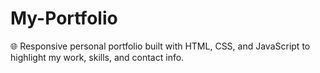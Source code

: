 # My-Portfolio
🌐 Responsive personal portfolio built with HTML, CSS, and JavaScript to highlight my work, skills, and contact info.
